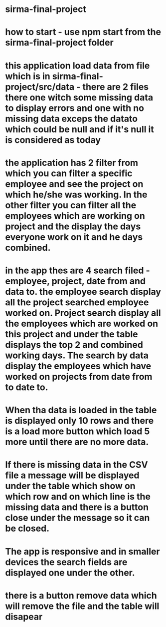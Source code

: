 # sirma-final-project

# how to start - use npm start from the sirma-final-project folder

# this application load data from file which is in sirma-final-project/src/data - there are 2 files there one witch some missing data to display errors and one with no missing data exceps the datato which could be null and if it's null it is considered as today

# the application has 2 filter from which you can filter a specific employee and see the project on which he/she was working. In the other filter you can filter all the employees which are working on project and the display the days everyone work on it and he days combined.

# in the app thes are 4 search filed - employee, project, date from and data to. the employee search display all the project searched employee worked on. Project search display all the employees which are worked on this project and under the table displays the top 2 and combined working days. The search by data display the employees which have worked on projects from date from to date to.

# When tha data is loaded in the table is displayed only 10 rows and there is a load more button which load 5 more until there are no more data.

# If there is missing data in the CSV file a message will be displayed under the table which show on which row and on which line is the missing data and there is a button close under the message so it can be closed.

# The app is responsive and in smaller devices the search fields are displayed one under the other.

# there is a button remove data which will remove the file and the table will disapear
